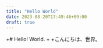 ```yaml
---
title: "Hello World"
date: 2023-08-20T17:49:46+09:00
draft: true
---
```

+# Hello! World.
+
+こんにちは、世界。

